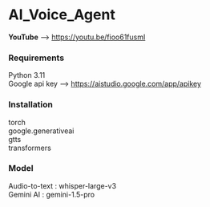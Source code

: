 # AI_Voice_Agent
**YouTube** --> https://youtu.be/fioo61fusmI   
### Requirements  
Python 3.11  
Google api key  -->  https://aistudio.google.com/app/apikey  
### Installation  
torch  
google.generativeai  
gtts  
transformers    
### Model  
Audio-to-text : whisper-large-v3  
Gemini AI : gemini-1.5-pro
